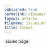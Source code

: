 ```yaml
---
published: true
permalink: /issues/
layout: article
filename: issues.md
title: Issues
---
```

issues page